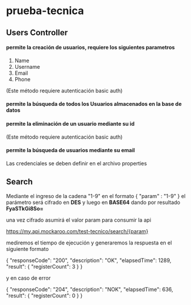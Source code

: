 # prueba-tecnica
<h2>Users Controller</h2>
<h4>permite la creación de usuarios, requiere los siguientes parametros</h4>
<ol>
  <li>Name</li>
  <li>Username</li>
  <li>Email</li>
  <li>Phone</li>
</ol>
<p>(Este método requiere autenticación basic auth)</p>
<h4>permite la búsqueda de todos los Usuarios almacenados en la base de datos</h4>
<h4>permite la eliminación de un usuario mediante su id</h4>
<p>(Este método requiere autenticación basic auth)</p>
<h4>permite la búsqueda de usuarios mediante su email</h4>
Las credenciales se deben definir en el archivo properties

<h2>Search</h2>

Mediante el ingreso de la cadena "1-9" en el formato { "param" : "1-9" }
el parámetro será cifrado en <b>DES</b> y luego en <b>BASE64</b> dando por resultado <b>FyaSTkGi8So=</b> 
<p>
una vez cifrado asumirá el valor param para consumir la api

<a href="https://my.api.mockaroo.com/test-tecnico/search/FyaSTkGi8So=">https://my.api.mockaroo.com/test-tecnico/search/{param}</a>

mediremos el tiempo de ejecución y generaremos la respuesta en el siguiente formato
</p>
{
    "responseCode": "200",
    "description": "OK",
    "elapsedTime": 1289,
    "result": {
        "registerCount": 3
    }
}
<p>y en caso de error </p>
{
    "responseCode": "204",
    "description": "NOK",
    "elapsedTime": 636,
    "result": {
        "registerCount": 0
    }
}

